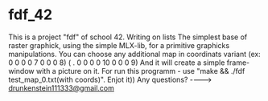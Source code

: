 # fdf_42
This is a project "fdf" of school 42. Writing on lists
The simplest base of raster graphick, using the simple MLX-lib, for a primitive graphicks manipulations.
You can choose any additional map in coordinats variant (ex: 0 0 0 0 7  0 0 0 8)
                                                        ( .  0 0 0 0 10 0 0 0 9)
And it will create a simple frame-window with a picture on it.
For run this programm - use "make && ./fdf test_map_0.txt(with coords)".
Enjot it))
Any questions? ----> drunkenstein111333@gmail.com
